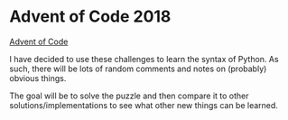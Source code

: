 # Advent of Code 2018

[Advent of Code](https://adventofcode.com)

I have decided to use these challenges to learn the syntax of Python.  As such, there will be lots of random comments and notes on (probably) obvious things.

The goal will be to solve the puzzle and then compare it to other solutions/implementations to see what other new things can be learned.
